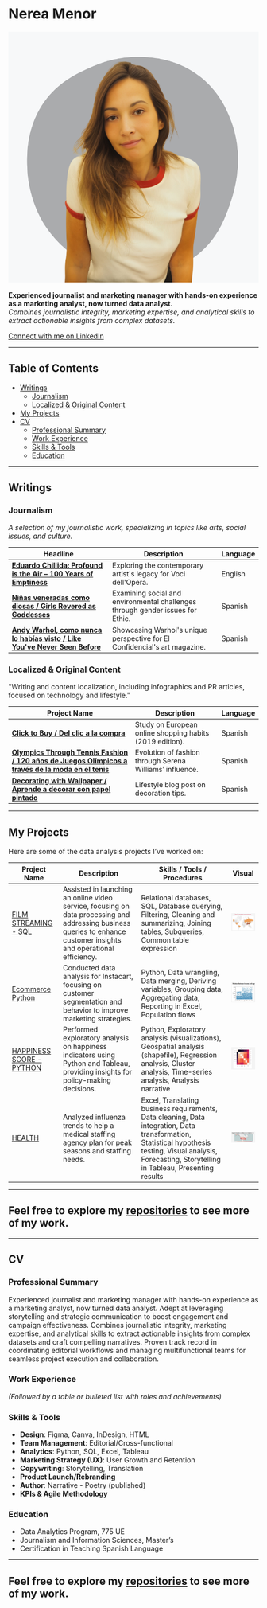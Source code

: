 # Nerea Menor

![Your Name](images/me_grey.png)

**Experienced journalist and marketing manager with hands-on experience as a marketing analyst, now turned data analyst.**  
*Combines journalistic integrity, marketing expertise, and analytical skills to extract actionable insights from complex datasets.*

[Connect with me on LinkedIn](https://www.linkedin.com/in/nerea-menor/)  

---

## Table of Contents

- [Writings](#writings)
  - [Journalism](#journalism)
  - [Localized & Original Content](#localized--original-content)
- [My Projects](#my-projects)
- [CV](#cv)
  - [Professional Summary](#professional-summary)
  - [Work Experience](#work-experience)
  - [Skills & Tools](#skills--tools)
  - [Education](#education)

---

## Writings

### Journalism
*A selection of my journalistic work, specializing in topics like arts, social issues, and culture.*

| Headline | Description | Language |
|--------------|-------------|----------|
| **[Eduardo Chillida: Profound is the Air – 100 Years of Emptiness](https://www.vocidellopera.com/single-post/eduardo-chillida)** | Exploring the contemporary artist's legacy for Voci dell'Opera. | English |
| **[Niñas veneradas como diosas / Girls Revered as Goddesses](https://ethic.es/2024/10/kumari-ninas-veneradas-como-diosas/)** | Examining social and environmental challenges through gender issues for Ethic. | Spanish |
| **[Andy Warhol, como nunca lo habías visto / Like You've Never Seen Before](https://www-elconfidencial-com.translate.goog/el-grito/2024-08-24/andy-warhol-expo-berlin_3947800/?_x_tr_sl=auto&_x_tr_tl=es&_x_tr_hl=es)** | Showcasing Warhol's unique perspective for El Confidencial's art magazine. | Spanish |

### Localized & Original Content
"Writing and content localization, including infographics and PR articles, focused on technology and lifestyle."

| Project Name | Description | Language |
|--------------|-------------|----------|
| **[Click to Buy / Del clic a la compra](https://marketing4ecommerce.net/wp-content/uploads/2017/01/Infografia-del-clic-a-la-compra.jpg)** | Study on European online shopping habits (2019 edition). | Spanish |
| **[Olympics Through Tennis Fashion / 120 años de Juegos Olímpicos a través de la moda en el tenis](https://www.lavanguardia.com/de-moda/moda/20160803/403670325433/juegos-olimpicos-moda-120-anos.html)** | Evolution of fashion through Serena Williams’ influence. | Spanish |
| **[Decorating with Wallpaper / Aprende a decorar con papel pintado](https://www.homify.es/libros_de_ideas/28615/aprende-a-decorar-con-papel-pintado)** | Lifestyle blog post on decoration tips. | Spanish |

---

## My Projects

Here are some of the data analysis projects I’ve worked on:

| Project Name | Description | Skills / Tools / Procedures | Visual |
|--------------|-------------|-----------------------------|--------|
| [FILM STREAMING - SQL](https://github.com/NereaMe/launchstrategy_SQL) | Assisted in launching an online video service, focusing on data processing and addressing business queries to enhance customer insights and operational efficiency. | Relational databases, SQL, Database querying, Filtering, Cleaning and summarizing, Joining tables, Subqueries, Common table expression | [<img src="images/1-filmsql.PNG" alt="Film Streaming" width="150"/>](https://github.com/NereaMe/launchstrategy_SQL) |
| [Ecommerce Python](https://github.com/NereaMe/Ecommerce_python/) | Conducted data analysis for Instacart, focusing on customer segmentation and behavior to improve marketing strategies. | Python, Data wrangling, Data merging, Deriving variables, Grouping data, Aggregating data, Reporting in Excel, Population flows | [<img src="images/2-ecommerce_python.PNG" alt="Ecommerce Python" width="150"/>](https://github.com/NereaMe/Ecommerce_python/) |
| [HAPPINESS SCORE - PYTHON](https://github.com/NereaMe/HappinessScore_python) | Performed exploratory analysis on happiness indicators using Python and Tableau, providing insights for policy-making decisions. | Python, Exploratory analysis (visualizations), Geospatial analysis (shapefile), Regression analysis, Cluster analysis, Time-series analysis, Analysis narrative | [<img src="images/3-happines_score_python.PNG" alt="Happiness Score" width="150"/>](https://github.com/NereaMe/HappinessScore_python) |
| [HEALTH](https://github.com/NereaMe/health_tableau) | Analyzed influenza trends to help a medical staffing agency plan for peak seasons and staffing needs. | Excel, Translating business requirements, Data cleaning, Data integration, Data transformation, Statistical hypothesis testing, Visual analysis, Forecasting, Storytelling in Tableau, Presenting results | [<img src="images/4-health_tableau.PNG" alt="Health" width="150"/>](https://github.com/NereaMe/health_tableau) |

---

## Feel free to explore my [repositories](https://github.com/NereaMe) to see more of my work.

---

## CV

### Professional Summary
Experienced journalist and marketing manager with hands-on experience as a marketing analyst, now turned data analyst. Adept at leveraging storytelling and strategic communication to boost engagement and campaign effectiveness. Combines journalistic integrity, marketing expertise, and analytical skills to extract actionable insights from complex datasets and craft compelling narratives. Proven track record in coordinating editorial workflows and managing multifunctional teams for seamless project execution and collaboration.

### Work Experience

*(Followed by a table or bulleted list with roles and achievements)*

### Skills & Tools

- **Design**: Figma, Canva, InDesign, HTML
- **Team Management**: Editorial/Cross-functional
- **Analytics**: Python, SQL, Excel, Tableau
- **Marketing Strategy (UX)**: User Growth and Retention
- **Copywriting**: Storytelling, Translation
- **Product Launch/Rebranding**
- **Author**: Narrative - Poetry (published)
- **KPIs & Agile Methodology**

### Education

- Data Analytics Program, 775 UE
- Journalism and Information Sciences, Master’s
- Certification in Teaching Spanish Language

---

## Feel free to explore my [repositories](https://github.com/NereaMe) to see more of my work.
